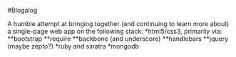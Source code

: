 #Blogalog

A humble attempt at bringing together (and continuing to learn more about) a single-page web app on the following stack:
*html5/css3, primarily via:
**bootstrap
**require
**backbone (and underscore)
**handlebars
**jquery (maybe zepto?)
*ruby and sinatra
*mongodb
